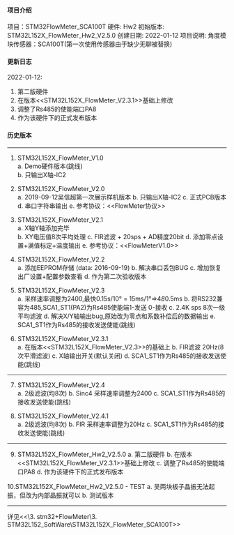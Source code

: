 #### 项目介绍
项目：STM32FlowMeter_SCA100T
硬件: Hw2
初始版本: STM32L152X_FlowMeter_Hw2_V2.5.0
创建日期: 2022-01-12
项目说明: 角度模块传感器：SCA100T(第一次使用传感器由于缺少无聊被替换)

#### 更新日志
2022-01-12:
1. 第二版硬件
2. 在版本<<STM32L152X_FlowMeter_V2.3.1>>基础上修改
3. 调整了Rs485的使能端口PA8
4. 作为该硬件下的正式发布版本


#### 历史版本 
*************************************************************************************************	
1. STM32L152X_FlowMeter_V1.0       
a. Demo硬件版本(跳线)                                
b. 只输出X轴-IC2

								   
2. STM32L152X_FlowMeter_V2.0       
a. 2019-09-12吴信超第一次展示样机版本
b. 只输出X轴-IC2
c. 正式PCB版本
d. 串口字符串输出
e. 参考协议：<<FlowMeter协议>>

3. STM32L152X_FlowMeter_V2.1       
a. X轴Y轴添加完毕                             
b. XY电压值8次平均处理
c. FIR滤波 + 20sps + AD精度20bit
d. 添加零点设置+满值标定+温度输出
e. 参考协议：<<FlowMeterV1.0>>
								   
4. STM32L152X_FlowMeter_V2.2       
a. 添加EEPROM存储 (data: 2016-09-19)
b. 解决串口丢包BUG
c. 增加恢复出厂设置+配置参数查看
d. 作为第二次验收版本
								   
5. STM32L152X_FlowMeter_V2.3       
a. 采样速率调整为2400,最快0.15s/10° = 15ms/1°=>4*8*0.5ms
b. 将RS232兼容为485,SCA1_ST1(PA2)为Rs485使能端1-发送 0-接收
c. 2.4K sps 8次一级平均滤波
d. 解决X/Y轴输出bug,原始改为零点和系数补偿后的数据输出
e. SCA1_ST1作为Rs485的接收发送使能(跳线)
								   
6. STM32L152X_FlowMeter_V2.3.1     
a. 在版本<<STM32L152X_FlowMeter_V2.3>>的基础上
b. FIR滤波 20Hz(8次平滑滤波)
c. X轴输出开关(默认关闭)
d. SCA1_ST1作为Rs485的接收发送使能(跳线)



*************************************************************************************************				
7. STM32L152X_FlowMeter_V2.4       
a. 2级滤波(均8次)
b. Sinc4 采样速率调整为2400
c. SCA1_ST1作为Rs485的接收发送使能(跳线)
								   
8. STM32L152X_FlowMeter_V2.4.1     
a. 2级滤波(均8次)
b. FIR 采样速率调整为20Hz
c. SCA1_ST1作为Rs485的接收发送使能(跳线)
*************************************************************************************************	
9. STM32L152X_FlowMeter_Hw2_V2.5.0 
a. 第二版硬件
b. 在版本<<STM32L152X_FlowMeter_V2.3.1>>基础上修改
c. 调整了Rs485的使能端口PA8
d. 作为该硬件下的正式发布版本
								   
10.STM32L152X_FlowMeter_Hw2_V2.5.0 - TEST
a. 吴两块板子晶振无法起振，但改为内部晶振就可以
b. 测试版本
*************************************************************************************************
详见<<\3. stm32+FlowMeter\3. STM32L152_SoftWare\STM32L152X_FlowMeter_SCA100T>>